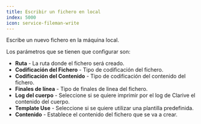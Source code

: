 ```yaml
---
title: Escribir un fichero en local
index: 5000
icon: service-fileman-write
---
```


Escribe un nuevo fichero en la máquina local.

Los parámetros que se tienen que configurar son:

- **Ruta** - La ruta donde el fichero será creado.
- **Codificación del Fichero** - Tipo de codificación del fichero.
- **Codificación del Contenido** - Tipo de codificación del contenido del fichero.
- **Finales de línea** - Tipo de finales de linea del fichero.
- **Log del cuerpo** - Seleccione si se quiere imprimir por el log de Clarive el contenido del cuerpo.
- **Template Use** - Seleccione si se quiere utilizar una plantilla predefinida.
- **Contenido** - Establece el contenido del fichero que se va a crear.